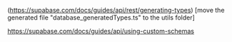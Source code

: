 (https://supabase.com/docs/guides/api/rest/generating-types)
    [move the generated file "database_generatedTypes.ts" to the utils folder]

https://supabase.com/docs/guides/api/using-custom-schemas
